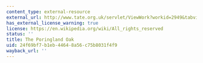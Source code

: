 ```yaml
---
content_type: external-resource
external_url: http://www.tate.org.uk/servlet/ViewWork?workid=2949&tabview=image
has_external_license_warning: true
license: https://en.wikipedia.org/wiki/All_rights_reserved
status: ''
title: The Poringland Oak
uid: 24f69bf7-b1eb-4464-8a56-c75b8031f4f9
wayback_url: ''
---
```

